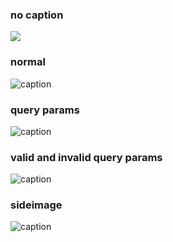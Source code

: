### no caption
![](path/to/image.jpg)

### normal
![caption](path/to/image.jpg)

### query params
![caption](path/to/image.jpg?width=50%&border=on)

### valid and invalid query params
![caption](path/to/image.jpg?width=50%&foo=bar)

### sideimage
![caption](path/to/image.jpg?width=50mm&side=R&content=おはようございます)

